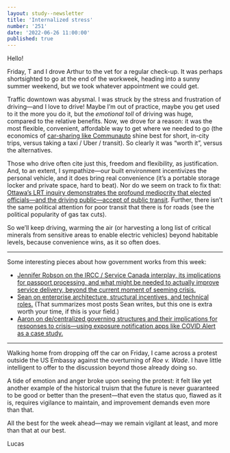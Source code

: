 ```yaml
---
layout: study--newsletter
title: 'Internalized stress'
number: '251'
date: '2022-06-26 11:00:00'
published: true
---
```


Hello!

Friday, T and I drove Arthur to the vet for a regular check-up. It was perhaps shortsighted to go at the end of the workweek, heading into a sunny summer weekend, but we took whatever appointment we could get.

Traffic downtown was abysmal. I was struck by the stress and frustration of driving—and I love to drive! Maybe I’m out of practice, maybe you get used to it the more you do it, but the _emotional toll_ of driving was huge, compared to the relative benefits. Now, we drove for a reason: it was the most flexible, convenient, affordable way to get where we needed to go (the economics of [car-sharing like Communauto](https://communauto.com/) shine best for short, in-city trips, versus taking a taxi / Uber / transit). So clearly it was “worth it”, versus the alternatives.

Those who drive often cite just this, freedom and flexibility, as justification. And, to an extent, I sympathize—our built environment incentivizes the personal vehicle, and it does bring real convenience (it’s a portable storage locker and private space, hard to beat). Nor do we seem on track to fix that: [Ottawa’s LRT inquiry demonstrates the profound mediocrity that elected officials—and the driving public—accept of public transit](https://www.ottawalookout.com/p/guide-lrt-inquiry). Further, there isn’t the same political attention for poor transit that there is for roads (see the political popularity of gas tax cuts).

So we’ll keep driving, warming the air (or harvesting a long list of critical minerals from sensitive areas to enable electric vehicles) beyond habitable levels, because convenience wins, as it so often does.

***

Some interesting pieces about how government works from this week:

- [Jennifer Robson on the IRCC / Service Canada interplay, its implications for passport processing, and what might be needed to actually improve service delivery, beyond the current moment of seeming crisis.](https://twitter.com/JenniferRobson8/status/1541063269426909184)
- [Sean on enterprise architecture, structural incentives, and technical roles.](https://sboots.ca/2022/06/23/enterprise-architecture-is-dead/) (That summarizes most posts Sean writes, but this one is extra worth your time, if this is your field.)
- [Aaron on de/centralized governing structures and their implications for responses to crisis—using exposure notification apps like COVID Alert as a case study.](https://aaronsnow.net/2022/06/22/why-exposure-notification-apps-didnt-meet-expectations.html)

***

Walking home from dropping off the car on Friday, I came across a protest outside the US Embassy against the overturning of _Roe v. Wade_. I have little intelligent to offer to the discussion beyond those already doing so.

A tide of emotion and anger broke upon seeing the protest: it felt like yet another example of the historical truism that the future is never guaranteed to be good or better than the present—that even the status quo, flawed as it is, requires vigilance to maintain, and improvement demands even more than that.

All the best for the week ahead—may we remain vigilant at least, and more than that at our best.

Lucas
